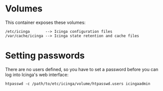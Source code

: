 # Volumes

This container exposes these volumes:

```
/etc/icinga       --> Icinga configuration files
/var/cache/icinga --> Icinga state retention and cache files
```

# Setting passwords

There are no users defined, so you have to set a password before you can log into Icinga's web interface:


```
htpasswd -c /path/to/etc/icinga/volume/htpasswd.users icingaadmin
```

